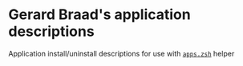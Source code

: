 Gerard Braad's application descriptions
=======================================

Application install/uninstall descriptions for use with [`apps.zsh`](https://github.com/gbraad-dotfiles/upstream/blob/main/zsh/.zshrc.d/apps.zsh) helper


